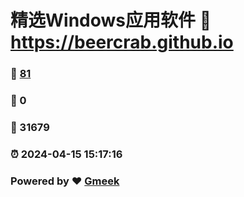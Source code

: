 # 精选Windows应用软件 :link: https://beercrab.github.io 
### :page_facing_up: [81](https://beercrab.github.io/tag.html) 
### :speech_balloon: 0 
### :hibiscus: 31679 
### :alarm_clock: 2024-04-15 15:17:16 
### Powered by :heart: [Gmeek](https://github.com/Meekdai/Gmeek)

